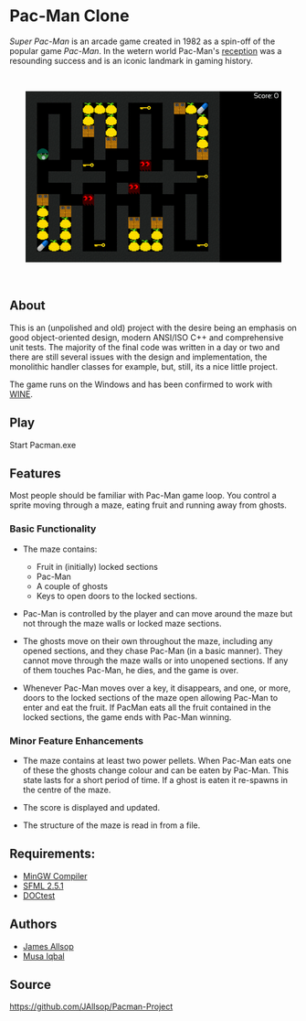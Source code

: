 # **Pac-Man Clone**  
_Super Pac-Man_ is an arcade game created in 1982 as a spin-off of the popular game _Pac-Man_. In the wetern world Pac-Man's [reception](https://en.wikipedia.org/wiki/Pac-Man#Reception) was a resounding success and is an iconic landmark in gaming history.  

<br>
<p align="center">
  <img width="448" height="299" src="demo.gif">
</p>
<br>


## **About**
This is an (unpolished and old) project with the desire being an emphasis on good object-oriented design, modern ANSI/ISO C++ and comprehensive unit tests. The majority of the final code was written in a day or two and there are still several issues with the design and implementation, the monolithic handler classes for example, but, still, its a nice little project.  

The game runs on the Windows and has been confirmed to work with [WINE](https://www.winehq.org/).  

## **Play**
Start Pacman.exe

## **Features**  
Most people should be familiar with Pac-Man game loop. You control a sprite moving through a maze, eating fruit and running away from ghosts. 

###  **Basic Functionality**   

- The maze contains:  
  - Fruit in (initially) locked sections  
  - Pac-Man  
  - A couple of ghosts  
  - Keys to open doors to the locked sections.  

- Pac-Man is controlled by the player and can move around the maze but not through the maze walls or locked maze sections.  

- The ghosts move on their own throughout the maze, including any opened sections, and they chase Pac-Man (in a basic manner). They cannot move through the maze walls or into unopened sections. If any of them touches Pac-Man, he dies, and the game is over.  

- Whenever Pac-Man moves over a key, it disappears, and one, or more, doors to the locked sections of the maze open allowing Pac-Man to enter and eat the fruit. If PacMan eats all the fruit contained in the locked sections, the game ends with Pac-Man winning.  

### **Minor Feature Enhancements**  
- The maze contains at least two power pellets. When Pac-Man eats one of these the ghosts change colour and can be eaten by Pac-Man. This state lasts for a short period of time. If a ghost is eaten it re-spawns in the centre of the maze.

- The score is displayed and updated.    

- The structure of the maze is read in from a file.  

## **Requirements:**
- [MinGW Compiler](https://www.mingw-w64.org/) 
- [SFML 2.5.1](https://www.sfml-dev.org/index.php)
- [DOCtest](https://github.com/onqtam/doctest)

## **Authors**
- [James Allsop](https://github.com/JAllsop)
- [Musa Iqbal](https://github.com/kinz970724)

## **Source**
https://github.com/JAllsop/Pacman-Project